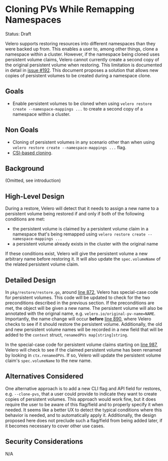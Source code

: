 # Cloning PVs While Remapping Namespaces

Status: Draft

Velero supports restoring resources into different namespaces than they were backed up from.
This enables a user to, among other things, clone a namespace within a cluster.
However, if the namespace being cloned uses persistent volume claims, Velero cannot currently create a second copy of the original persistent volume when restoring.
This limitation is documented in detail in [issue #192](https://github.com/heptio/velero/issues/192).
This document proposes a solution that allows new copies of persistent volumes to be created during a namespace clone.

## Goals

- Enable persistent volumes to be cloned when using `velero restore create --namespace-mappings ...` to create a second copy of a namespace within a cluster.

## Non Goals

- Cloning of persistent volumes in any scenario other than when using `velero restore create --namespace-mappings ...` flag.
- [CSI-based cloning](https://kubernetes.io/docs/concepts/storage/volume-pvc-datasource/).

## Background

(Omitted, see introduction)

## High-Level Design

During a restore, Velero will detect that it needs to assign a new name to a persistent volume being restored if and only if both of the following conditions are met:
- the persistent volume is claimed by a persistent volume claim in a namespace that's being remapped using `velero restore create --namespace-mappings ...`
- a persistent volume already exists in the cluster with the original name

If these conditions exist, Velero will give the persistent volume a new arbitrary name before restoring it.
It will also update the `spec.volumeName` of the related persistent volume claim. 

## Detailed Design

In `pkg/restore/restore.go`, around [line 872](https://github.com/heptio/velero/blob/master/pkg/restore/restore.go#L872), Velero has special-case code for persistent volumes.
This code will be updated to check for the two preconditions described in the previous section.
If the preconditions are met, the object will be given a new name.
The persistent volume will also be annotated with the original name, e.g. `velero.io/original-pv-name=NAME`.
Importantly, the name change will occur **before** [line 890](https://github.com/heptio/velero/blob/master/pkg/restore/restore.go#L890), where Velero checks to see if it should restore the persistent volume.
Additionally, the old and new persistent volume names will be recorded in a new field that will be added to the `context` struct, `renamedPVs map[string]string`.

In the special-case code for persistent volume claims starting on [line 987](https://github.com/heptio/velero/blob/master/pkg/restore/restore.go#L987), Velero will check to see if the claimed persistent volume has been renamed by looking in `ctx.renamedPVs`.
If so, Velero will update the persistent volume claim's `spec.volumeName` to the new name.

## Alternatives Considered

One alternative approach is to add a new CLI flag and API field for restores, e.g. `--clone-pvs`, that a user could provide to indicate they want to create copies of persistent volumes.
This approach would work fine, but it does require the user to be aware of this flag/field and to properly specify it when needed.
It seems like a better UX to detect the typical conditions where this behavior is needed, and to automatically apply it.
Additionally, the design proposed here does not preclude such a flag/field from being added later, if it becomes necessary to cover other use cases.

## Security Considerations

N/A
